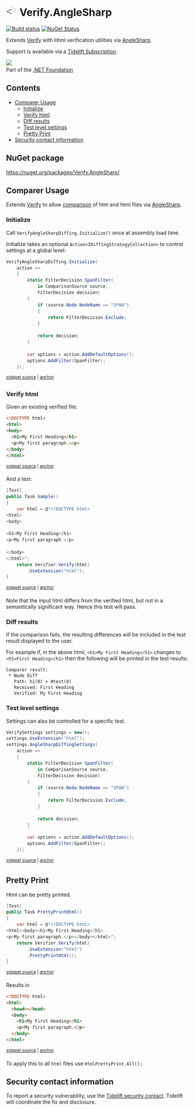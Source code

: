 # <img src="/src/icon.png" height="30px"> Verify.AngleSharp

[![Build status](https://ci.appveyor.com/api/projects/status/ff4ms9mevndkui7l?svg=true)](https://ci.appveyor.com/project/SimonCropp/Verify-AngleSharp)
[![NuGet Status](https://img.shields.io/nuget/v/Verify.AngleSharp.svg)](https://www.nuget.org/packages/Verify.AngleSharp/)

Extends [Verify](https://github.com/VerifyTests/Verify) with Html verification utilities via [AngleSharp](https://github.com/AngleSharp/AngleSharp).

Support is available via a [Tidelift Subscription](https://tidelift.com/subscription/pkg/nuget-verify?utm_source=nuget-verify&utm_medium=referral&utm_campaign=enterprise).

<a href='https://dotnetfoundation.org' alt='Part of the .NET Foundation'><img src='https://raw.githubusercontent.com/VerifyTests/Verify/master/docs/dotNetFoundation.svg' height='30px'></a><br>
Part of the <a href='https://dotnetfoundation.org' alt=''>.NET Foundation</a>

<!-- toc -->
## Contents

  * [Comparer Usage](#comparer-usage)
    * [Initialize](#initialize)
    * [Verify html](#verify-html)
    * [Diff results](#diff-results)
    * [Test level settings](#test-level-settings)
    * [Pretty Print](#pretty-print)
  * [Security contact information](#security-contact-information)<!-- endToc -->


## NuGet package

https://nuget.org/packages/Verify.AngleSharp/


## Comparer Usage

Extends [Verify](https://github.com/VerifyTests/Verify) to allow [comparison](https://github.com/VerifyTests/Verify/blob/master/docs/comparer.md) of htm and html files via [AngleSharp](https://github.com/AngleSharp/AngleSharp.Diffing).


### Initialize

Call `VerifyAngleSharpDiffing.Initialize()` once at assembly load time.

Initialize takes an optional `Action<IDiffingStrategyCollection>` to control settings at a global level:

<!-- snippet: Initialize -->
<a id='snippet-initialize'></a>
```cs
VerifyAngleSharpDiffing.Initialize(
    action =>
    {
        static FilterDecision SpanFilter(
            in ComparisonSource source,
            FilterDecision decision)
        {
            if (source.Node.NodeName == "SPAN")
            {
                return FilterDecision.Exclude;
            }

            return decision;
        }

        var options = action.AddDefaultOptions();
        options.AddFilter(SpanFilter);
    });
```
<sup><a href='/src/Tests/Samples.cs#L14-L33' title='Snippet source file'>snippet source</a> | <a href='#snippet-initialize' title='Start of snippet'>anchor</a></sup>
<!-- endSnippet -->


### Verify html

Given an existing verified file:

<!-- snippet: Samples.Sample.verified.html -->
<a id='snippet-Samples.Sample.verified.html'></a>
```html
<!DOCTYPE html>
<html>
<body>
  <h1>My First Heading</h1>
  <p>My first paragraph.</p>
</body>
</html>
```
<sup><a href='/src/Tests/Samples.Sample.verified.html#L1-L7' title='Snippet source file'>snippet source</a> | <a href='#snippet-Samples.Sample.verified.html' title='Start of snippet'>anchor</a></sup>
<!-- endSnippet -->

And a test:

<!-- snippet: Sample -->
<a id='snippet-sample'></a>
```cs
[Test]
public Task Sample()
{
    var html = @"<!DOCTYPE html>
<html>
<body>

<h1>My First Heading</h1>
<p>My first paragraph.</p>

</body>
</html>";
    return Verifier.Verify(html)
        .UseExtension("html");
}
```
<sup><a href='/src/Tests/Samples.cs#L50-L67' title='Snippet source file'>snippet source</a> | <a href='#snippet-sample' title='Start of snippet'>anchor</a></sup>
<!-- endSnippet -->

Note that the input html differs from the verified html, but not in a semantically significant way. Hence this test will pass.


### Diff results

If the comparison fails, the resulting differences will be included in the test result displayed to the user.

For example if, in the above html, `<h1>My First Heading</h1>` changes to `<h1>First Heading</h1>` then the following will be printed in the test results:

```
Comparer result:
 * Node Diff
   Path: h1(0) > #text(0)
   Received: First Heading
   Verified: My First Heading
```


### Test level settings

Settings can also be controlled for a specific test.

<!-- snippet: CustomOptions -->
<a id='snippet-customoptions'></a>
```cs
VerifySettings settings = new();
settings.UseExtension("html");
settings.AngleSharpDiffingSettings(
    action =>
    {
        static FilterDecision SpanFilter(
            in ComparisonSource source,
            FilterDecision decision)
        {
            if (source.Node.NodeName == "SPAN")
            {
                return FilterDecision.Exclude;
            }

            return decision;
        }

        var options = action.AddDefaultOptions();
        options.AddFilter(SpanFilter);
    });
```
<sup><a href='/src/Tests/Samples.cs#L72-L93' title='Snippet source file'>snippet source</a> | <a href='#snippet-customoptions' title='Start of snippet'>anchor</a></sup>
<!-- endSnippet -->


## Pretty Print

Html can be pretty printed.

<!-- snippet: PrettyPrintHtml -->
<a id='snippet-prettyprinthtml'></a>
```cs
[Test]
public Task PrettyPrintHtml()
{
    var html = @"<!DOCTYPE html>
<html><body><h1>My First Heading</h1>
<p>My first paragraph.</p></body></html>";
    return Verifier.Verify(html)
        .UseExtension("html")
        .PrettyPrintHtml();
}
```
<sup><a href='/src/Tests/Samples.cs#L36-L48' title='Snippet source file'>snippet source</a> | <a href='#snippet-prettyprinthtml' title='Start of snippet'>anchor</a></sup>
<!-- endSnippet -->

Results in 

<!-- snippet: Samples.PrettyPrintHtml.verified.html -->
<a id='snippet-Samples.PrettyPrintHtml.verified.html'></a>
```html
<!DOCTYPE html>
<html>
  <head></head>
  <body>
    <h1>My First Heading</h1>
    <p>My first paragraph.</p>
  </body>
</html>
```
<sup><a href='/src/Tests/Samples.PrettyPrintHtml.verified.html#L1-L8' title='Snippet source file'>snippet source</a> | <a href='#snippet-Samples.PrettyPrintHtml.verified.html' title='Start of snippet'>anchor</a></sup>
<!-- endSnippet -->

To apply this to all `html` files use `HtmlPrettyPrint.All();`


## Security contact information

To report a security vulnerability, use the [Tidelift security contact](https://tidelift.com/security). Tidelift will coordinate the fix and disclosure.
